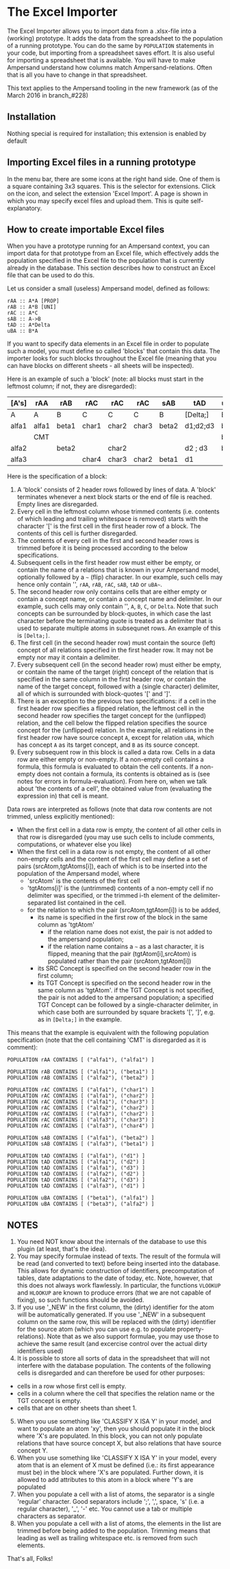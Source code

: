 # The Excel Importer
The Excel Importer allows you to import data from a .xlsx-file into a (working) prototype. It adds the data from the spreadsheet to the population of a running prototype. You can do the same by `POPULATION` statements in your code, but importing from a spreadsheet saves effort. It is also useful for importing a spreadsheet that is available. You will have to make Ampersand understand how columns match Ampersand-relations. Often that is all you have to change in that spreadsheet.

This text applies to the Ampersand tooling in the new framework (as of the March 2016 in branch_#228)

## Installation
Nothing special is required for installation; this extension is enabled by default 

## Importing Excel files in a running prototype
In the menu bar, there are some icons at the right hand side. One of them is a square containing 3x3 squares. This is the selector for extensions. Click on the icon, and select the extension 'Excel Import'.
A page is shown in which you may specify excel files and upload them. This is quite self-explanatory.

## How to create importable Excel files
When you have a prototype running for an Ampersand context, you can import data for that prototype from an Excel file, which effectively adds the population specified in the Excel file to the population that is currently already in the database. This section describes how to construct an Excel file that can be used to do this.

Let us consider a small (useless) Ampersand model, defined as follows:

	rAA :: A*A [PROP]
	rAB :: A*B [UNI]
	rAC :: A*C
	sAB :: A->B
	tAD :: A*Delta
	uBA :: B*A

If you want to specify data elements in an Excel file in order to populate such a model, you must define so called 'blocks' that contain this data. The importer looks for such blocks throughout the Excel file (meaning that you can have blocks on different sheets - all sheets will be inspected).

Here is an example of such a 'block' (note: all blocks must start in the leftmost column; if not, they are disregarded):

| [A's] |  rAA  |  rAB  |  rAC  |  rAC  |  rAC  |  sAB  |   tAD    |  uBA~ |
| -- | -- | -- | -- | -- | -- | -- | -- | -- |
|   A   |   A   |   B   |   C   |   C   |   C   |   B   | [Delta;] |   B   |
| alfa1 | alfa1 | beta1 | char1 | char2 | char3 | beta2 | d1;d2;d3 | beta1 |
|       |  CMT  |       |       |       |       |       |          | beta2 |
| alfa2 |       | beta2 |       | char2 |       |       | d2 ;  d3 | beta3 |
| alfa3 |       |       | char4 | char3 | char2 | beta1 |   d1     |       |


Here is the specification of a block:
1. A 'block' consists of 2 header rows followed by lines of data. A 'block' terminates whenever a next block starts or the end of file is reached. Empty lines are disregarded.
2. Every cell in the leftmost column whose trimmed contents (i.e. contents of which leading and trailing whitespace is removed) starts with the character '[' is the first cell in the first header row of a block. The contents of this cell is further disregarded. 
3. The contents of every cell in the first and second header rows is trimmed before it is being processed according to the below specifications.
4. Subsequent cells in the first header row must either be empty, or contain the name of a relations that is known in your Ampersand model, optionally followed by a `~` (flip) character. In our example, such cells may hence only contain '', `rAA`, `rAB`, `rAC`, `sAB`, `tAD` or `uBA~`.
5. The second header row only contains cells that are either empty or contain a concept name, or contain a concept name and delimiter. In our example, such cells may only contain '', `A`, `B`, `C`, or `Delta`. Note that such concepts can be surrounded by block-quotes, in which case the last character before the terminating quote is treated as a delimiter that is used to separate multiple atoms in subsequnet rows. An example of this is `[Delta;]`.
6. The first cell (in the second header row) must contain the source (left) concept of all relations specified in the first header row. It may not be empty nor may it contain a delimiter.
7. Every subsequent cell (in the second header row) must either be empty, or contain the name of the target (right) concept of the relation that is specified in the same column in the first header row, or contain the name of the target concept, followed with a (single character) delimiter, all of which is surrounded with block-quotes '[' and ']'.
8. There is an exception to the previous two specifications: if a cell in the first header row specifies a flipped relation, the leftmost cell in the second header row specifies the target concept for the (unflipped) relation, and the cell below the flipped relation specifies the source concept for the (unflipped) relation. In the example, all relations in the first header row have source concept `A`, except for relation `uBA`, which has concept `A` as its target concept, and `B` as its source concept.
9. Every subsequent row in this block is called a data row. Cells in a data row are either empty or non-empty. If a non-empty cell contains a formula, this formula is evaluated to obtain the cell contents. If a non-empty does not contain a formula, its contents is obtained as is (see notes for errors in formula-evaluation). From here on, when we talk about 'the contents of a cell', the obtained value from (evaluating the expression in) that cell is meant.

Data rows are interpreted as follows (note that data row contents are not trimmed, unless explicitly mentioned):
- When the first cell in a data row is empty, the content of all other cells in that row is disregarded (you may use such cells to include comments, computations, or whatever else you like)
- When the first cell in a data row is not empty, the content of all other non-empty cells and the content of the first cell may define a set of pairs (srcAtom,tgtAtoms[i]), each of which is to be inserted into the population of the Ampersand model, where
  - 'srcAtom' is the contents of the first cell
  - 'tgtAtoms[i]' is the (untrimmed) contents of a non-empty cell if no delimiter was specified, or the trimmed i-th element of the delimiter-separated list contained in the cell. 
  - for the relation to which the pair (srcAtom,tgtAtom[i]) is to be added,
    - its name is specified in the first row of the block in the same column as 'tgtAtom'
      - if the relation name does not exist, the pair is not added to the ampersand population;
      - if the relation name contains a `~` as a last character, it is flipped, meaning that the pair (tgtAtom[i],srcAtom) is populated rather than the pair (srcAtom,tgtAtom[i])
    - its SRC Concept is specified on the second header row in the first column;
    - its TGT Concept is specified on the second header row in the same column as 'tgtAtom'.
      if the TGT Concept is not specified, the pair is not added to the ampersand population;
      a specified TGT Concept can be followed by a single-character delimiter, in which case both are surrounded by square brackets '[', ']', e.g. as in `[Delta;]` in the example. 

This means that the example is equivalent with the following population specification (note that the cell containing 'CMT' is disregarded as it is comment):

	POPULATION rAA CONTAINS [ ("alfa1"), ("alfa1") ] 
	
	POPULATION rAB CONTAINS [ ("alfa1"), ("beta1") ] 
	POPULATION rAB CONTAINS [ ("alfa2"), ("beta2") ] 
	
	POPULATION rAC CONTAINS [ ("alfa1"), ("char1") ] 
	POPULATION rAC CONTAINS [ ("alfa1"), ("char2") ] 
	POPULATION rAC CONTAINS [ ("alfa1"), ("char3") ] 
	POPULATION rAC CONTAINS [ ("alfa2"), ("char2") ] 
	POPULATION rAC CONTAINS [ ("alfa3"), ("char2") ] 
	POPULATION rAC CONTAINS [ ("alfa3"), ("char3") ] 
	POPULATION rAC CONTAINS [ ("alfa3"), ("char4") ] 
	
	POPULATION sAB CONTAINS [ ("alfa1"), ("beta2") ] 
	POPULATION sAB CONTAINS [ ("alfa3"), ("beta1") ] 
	
	POPULATION tAD CONTAINS [ ("alfa1"), ("d1") ] 
	POPULATION tAD CONTAINS [ ("alfa1"), ("d2") ] 
	POPULATION tAD CONTAINS [ ("alfa1"), ("d3") ] 
	POPULATION tAD CONTAINS [ ("alfa2"), ("d2") ] 
	POPULATION tAD CONTAINS [ ("alfa2"), ("d3") ] 
	POPULATION tAD CONTAINS [ ("alfa3"), ("d1") ] 
	
	POPULATION uBA CONTAINS [ ("beta1"), ("alfa1") ] 
	POPULATION uBA CONTAINS [ ("beta3"), ("alfa2") ] 

## NOTES
1. You need NOT know about the internals of the database to use this plugin (at least, that's the idea).
2. You may specify formulae instead of texts. The result of the formula will be read (and converted to text) before being inserted into the database. This allows for dynamic construction of identifiers, precomputation of tables, date adaptations to the date of today, etc. Note, however, that this does not always work flawlessly. In particular, the functions `VLOOKUP` and `HLOOKUP` are known to produce errors (that we are not capable of fixing), so such functions should be avoided.
3. If you use '_NEW' in the first column, the (dirty) identifier for the atom will be automatically generated. If you use '_NEW' in a subsequent column on the same row, this will be replaced with the (dirty) identifier for the source atom (which you can use e.g. to populate property-relations). Note that as we also support formulae, you may use those to achieve the same result (and excercise control over the actual dirty identifiers used)
4. It is possible to store all sorts of data in the spreadsheet that will not interfere with the database population. The contents of the following cells is disregarded and can therefore be used for other purposes:
  - cells in a row whose first cell is empty.
  - cells in a column where the cell that specifies the relation name or the TGT concept is empty.
  - cells that are on other sheets than sheet 1.
5. When you use something like 'CLASSIFY X ISA Y' in your model, and want to populate an atom 'xy', then you should populate it in the block where 'X's are populated. In this block, you can not only populate relations that have source concept X, but also relations that have source concept Y.
6. When you use something like 'CLASSIFY X ISA Y' in your model, every atom that is an element of X must be defined (i.e.: its first appearance must be) in the block where 'X's are populated. Further down, it is allowed to add attributes to this atom in a block where 'Y's are populated
7. When you populate a cell with a list of atoms, the separator is a single 'regular' character. Good separators include ';', ',', space, 's' (i.e. a regular character), '_', '-' etc. You cannot use a tab or multiple characters as separator.
8. When you populate a cell with a list of atoms, the elements in the list are trimmed before being added to the population. Trimming means that leading as well as trailing whitespace etc. is removed from such elements.


That's all, Folks!
